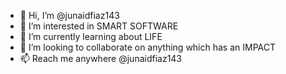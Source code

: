 - 👋 Hi, I’m @junaidfiaz143
- 👀 I’m interested in SMART SOFTWARE
- 🌱 I’m currently learning about LIFE
- 💞️ I’m looking to collaborate on anything which has an IMPACT
- 📫 Reach me anywhere @junaidfiaz143

<!---
junaidfiaz143/junaidfiaz143 is a ✨ special ✨ repository because its `README.md` (this file) appears on your GitHub profile.
You can click the Preview link to take a look at your changes.
--->
